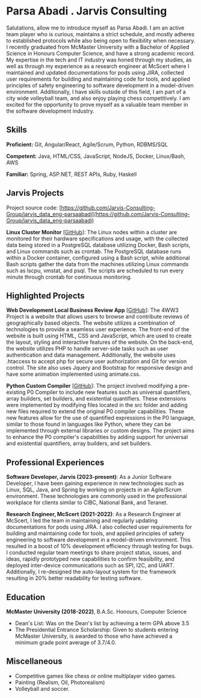 # Parsa Abadi . Jarvis Consulting

Salutations, allow me to introduce myself as Parsa Abadi. I am an active team player who is curious, maintains a strict schedule, and mostly adheres to established protocols while also being open to flexibility when necessary. I recently graduated from McMaster University with a Bachelor of Applied Science in Honours Computer Science, and have a strong academic record. My expertise in the tech and IT industry was honed through my studies, as well as through my experience as a research engineer at McScert where I maintained and updated documentations for pods using JIRA, collected user requirements for building and maintaining code for tools, and applied principles of safety engineering to software development in a model-driven environment. Additionally, I have skills outside of this field, I am part of a city wide volleyball team, and also enjoy playing chess competitively. I am excited for the opportunity to prove myself as a valuable team member in the software development industry.

## Skills

**Proficient:** Git, Angular/React, Agile/Scrum, Python, RDBMS/SQL 

**Competent:** Java, HTML/CSS, JavaScript, NodeJS, Docker, Linux/Bash, AWS

**Familiar:** Spring, ASP.NET, REST APIs, Ruby, Haskell

## Jarvis Projects

Project source code: [https://github.com/Jarvis-Consulting-Group/jarvis_data_eng-parsaabadi](https://github.com/Jarvis-Consulting-Group/jarvis_data_eng-parsaabadi)


**Linux Cluster Monitor** [[GitHub](https://github.com/Jarvis-Consulting-Group/jarvis_data_eng-parsaabadi/tree/main/linux_sql)]: The Linux nodes within a cluster are monitored for their hardware specifications and usage, with the collected data being stored in a PostgreSQL database utilizing Docker, Bash scripts, and Linux commands such as crontab. The PostgreSQL database runs within a Docker container, configured using a Bash script, while additional Bash scripts gather the data from the machines utilizing Linux commands such as lscpu, vmstat, and psql. The scripts are scheduled to run every minute through crontab for continuous monitoring.


## Highlighted Projects
**Web Development Local Business Review App** [[GitHub](https://github.com/parsaabadi/4ww3-project01)]: The 4WW3 Project is a website that allows users to browse and contribute reviews of geographically based objects. The website utilizes a combination of technologies to provide a seamless user experience. The front-end of the website is built using HTML, CSS and JavaScript, which are used to create the layout, styling and interactive features of the website. On the back-end, the website utilizes PHP to handle server-side tasks such as user authentication and data management. Additionally, the website uses .htaccess to accept php for secure user authorization and Git for version control. The site also uses Jquery and Bootstrap for responsive design and have some animation implemented using animate.css.   

**Python Custom Compiler** [[GitHub](https://github.com/parsaabadi/Compiler-Final-Version)]: The project involved modifying a pre-existing P0 Compiler to include new features such as universal quantifiers, array builders, set builders, and existential quantifiers. These extensions were implemented by modifying files located in the src folder and adding new files required to extend the original P0 compiler capabilities. These new features allow for the use of quantified expressions in the P0 language, similar to those found in languages like Python, where they can be implemented through external libraries or custom designs. The project aims to enhance the P0 compiler's capabilities by adding support for universal and existential quantifiers, array builders, and set builders.


## Professional Experiences

**Software Developer, Jarvis (2023-present)**: As a Junior Software Developer, I have been gaining experience in new technologies such as Linux, SQL, Java, and Spring by working on projects in an Agile/Scrum environment. These technologies are commonly used in the professional workplace for clients similar to CIBC, National Bank, and Teranet.

**Research Engineer, McScert (2021-2022)**: As a Research Engineer at McScert, I led the team in maintaining and regularly updating documentations for pods using JIRA. I also collected user requirements for building and maintaining code for tools, and applied principles of safety engineering to software development in a model-driven environment. This resulted in a boost of 10% development efficiency through testing for bugs. I conducted regular team meetings to share project status, issues, and ideas, rapidly prototyped new capabilities to confirm feasibility, and deployed inter-device communications such as SPI, I2C, and UART. Additionally, I re-designed the auto-layout system for the framework resulting in 20% better readability for testing software.


## Education
**McMaster University (2018-2022)**, B.A.Sc. Honours, Computer Science
- Dean's List: Was on the Dean's list by achieving a term GPA above 3.5
- The Presidential Entrance Scholarship: Given to students entering McMaster University, is awarded to those who have achieved a minimum grade point average of 3.7/4.0.  


## Miscellaneous
- Competitive games like chess or online multiplayer video games.
- Painting (Realism, Oil, Photorealism)
- Volleyball and soccer.

